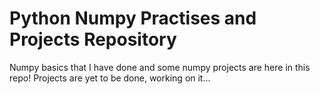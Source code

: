 # Python Numpy Practises and Projects Repository

Numpy basics that I have done and some numpy projects are here in this repo!
Projects are yet to be done, working on it...
